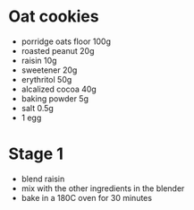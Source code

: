 # Oat cookies

* porridge oats floor 100g
* roasted peanut 20g
* raisin 10g
* sweetener 20g
* erythritol 50g
* alcalized cocoa 40g
* baking powder 5g
* salt 0.5g
* 1 egg

# Stage 1

* blend raisin
* mix with the other ingredients in the blender
* bake in a 180C oven for 30 minutes
